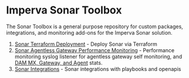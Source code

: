 # Imperva Sonar Toolbox

The Sonar Toolbox is a general purpose repository for custom packages, integrations, and monitoring add-ons for the Imperva Sonar solution.  

1. [Sonar Terraform Deployment](https://github.com/imperva/sonar-toolbox/tree/master/terraform) - Deploy Sonar via Terraform 
1. [Sonar Agentless Gateway Performance Monitoring](https://github.com/imperva/sonar-toolbox/tree/master/performance-monitoring/agentless_gateway) - Performance monitoring syslog listener for agentless gateway self monitoring, and [DAM MX, Gateway, and Agent](https://github.com/imperva/mx-toolbox/tree/master/performance-monitoring) stats. 
1. [Sonar Integrations](https://github.com/imperva/sonar-toolbox/tree/master/integrations) - Sonar integrations with playbooks and openapis
